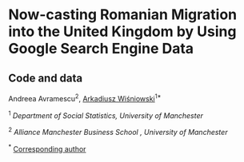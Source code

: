 # Now-casting Romanian Migration into the United Kingdom by Using Google Search Engine Data

## Code and data

Andreea Avramescu<sup>2</sup>, [Arkadiusz Wiśniowski](https://www.research.manchester.ac.uk/portal/a.wisniowski.html)<sup>1*</sup>

<sup>1</sup> *Department of Social Statistics, University of Manchester*

<sup>2</sup> *Alliance Manchester Business School , University of Manchester*

<sup>*</sup> [Corresponding author](mailto:a.wisniowski@manchester.ac.uk)

